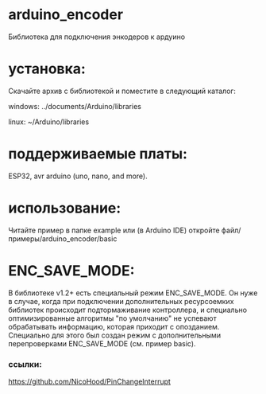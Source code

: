 # arduino_encoder
Библиотека для подключения энкодеров к ардуино

# установка:
Скачайте архив с библиотекой и поместите в следующий каталог:

windows: ../documents/Arduino/libraries

linux: ~/Arduino/libraries

# поддерживаемые платы:
ESP32, avr arduino (uno, nano, and more).

# использование:
Читайте пример в папке example или (в Arduino IDE) откройте файл/примеры/arduino_encoder/basic

# ENC_SAVE_MODE:
В библиотеке v1.2+ есть специальный режим ENC_SAVE_MODE. Он нуже в случае, когда при подключении дополнительных ресурсоемких библиотек происходит подтормаживание контроллера, и специально оптимизированные алгоритмы "по умолчанию" не успевают обрабатывать информацию, которая приходит с опозданием. Специально для этого был создан режим с дополнительными перепроверками ENC_SAVE_MODE (см. пример basic).

### ссылки:
https://github.com/NicoHood/PinChangeInterrupt
